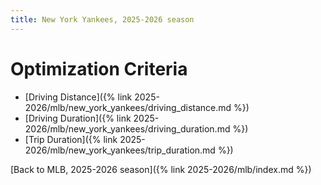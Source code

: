 ```yaml
---
title: New York Yankees, 2025-2026 season
---
```


# Optimization Criteria
- [Driving Distance]({% link 2025-2026/mlb/new_york_yankees/driving_distance.md %})
- [Driving Duration]({% link 2025-2026/mlb/new_york_yankees/driving_duration.md %})
- [Trip Duration]({% link 2025-2026/mlb/new_york_yankees/trip_duration.md %})

[Back to MLB, 2025-2026 season]({% link 2025-2026/mlb/index.md %})
